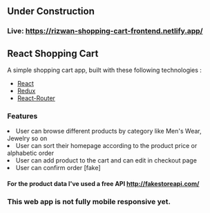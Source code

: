## Under Construction

### Live: https://rizwan-shopping-cart-frontend.netlify.app/

## React Shopping Cart

A simple shopping cart app, built with these following technologies :

- [React](https://facebook.github.io/react/)
- [Redux](http://redux.js.org/)
- [React-Router](https://reactrouter.com/)

### Features

<li>User can browse different products by category like Men's Wear, Jewelry so on</li>
<li>User can sort their homepage according to the product price or alphabetic order</li>
<li>User can add product to the cart and can edit in checkout page</li>
<li>User can confirm order [fake]</li>

#### For the product data I've used a free API http://fakestoreapi.com/

### This web app is not fully mobile responsive yet.
